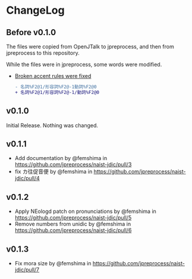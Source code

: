 # ChangeLog

## Before v0.1.0

The files were copied from OpenJTalk to jpreprocess,
and then from jpreprocess to this repository.

While the files were in jpreprocess, some words were modified.

* [Broken accent rules were fixed](https://github.com/jpreprocess/jpreprocess/commit/abadf7c1a2745e2de49c0ee760c3734ada41d820#diff-59216a03e32b0f71cc9bd619896bd04e153c46db349b913001d219c8734816e4)
  
  ```diff
  - 名詞%F2@1/形容詞%F2@-1動詞%F2@0
  + 名詞%F2@1/形容詞%F2@-1/動詞%F2@0
  ```

## v0.1.0

Initial Release. Nothing was changed.

## v0.1.1

* Add documentation by @femshima in <https://github.com/jpreprocess/naist-jdic/pull/3>
* fix カ往促音便 by @femshima in <https://github.com/jpreprocess/naist-jdic/pull/4>

## v0.1.2

* Apply NEologd patch on pronunciations by @femshima in <https://github.com/jpreprocess/naist-jdic/pull/5>
* Remove numbers from unidic by @femshima in <https://github.com/jpreprocess/naist-jdic/pull/6>

## v0.1.3

* Fix mora size by @femshima in <https://github.com/jpreprocess/naist-jdic/pull/7>
